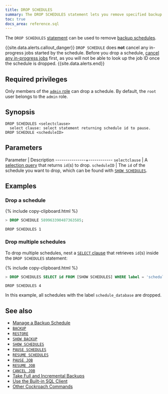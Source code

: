 ```yaml
---
title: DROP SCHEDULES
summary: The DROP SCHEDULES statement lets you remove specified backup schedules.
toc: true
docs_area: reference.sql
---
```


 The `DROP SCHEDULES` [statement](sql-statements.html) can be used to remove [backup schedules](create-schedule-for-backup.html).

{{site.data.alerts.callout_danger}}
`DROP SCHEDULE` does **not** cancel any in-progress jobs started by the schedule. Before you drop a schedule, [cancel any in-progress jobs](cancel-job.html) first, as you will not be able to look up the job ID once the schedule is dropped.
{{site.data.alerts.end}}

## Required privileges

Only members of the [`admin` role](security-reference/authorization.html#default-roles) can drop a schedule. By default, the `root` user belongs to the `admin` role.

## Synopsis

~~~
DROP SCHEDULES <selectclause>
  select clause: select statement returning schedule id to pause.
DROP SCHEDULE <scheduleID>
~~~

## Parameters

 Parameter     | Description
---------------+------------
`selectclause` | A [selection query](selection-queries.html) that returns `id`(s) to drop.
`scheduleID`   | The `id` of the schedule you want to drop, which can be found with [`SHOW SCHEDULES`](show-schedules.html).

## Examples

### Drop a schedule

{% include copy-clipboard.html %}
~~~ sql
> DROP SCHEDULE 589963390487363585;
~~~

~~~
DROP SCHEDULES 1
~~~

### Drop multiple schedules

To drop multiple schedules, nest a [`SELECT` clause](select-clause.html) that retrieves `id`(s) inside the `DROP SCHEDULES` statement:

{% include copy-clipboard.html %}
~~~ sql
> DROP SCHEDULES SELECT id FROM [SHOW SCHEDULES] WHERE label = 'schedule_database';
~~~

~~~
DROP SCHEDULES 4
~~~

In this example, all schedules with the label `schedule_database` are dropped.

## See also

- [Manage a Backup Schedule](manage-a-backup-schedule.html)
- [`BACKUP`](backup.html)
- [`RESTORE`](restore.html)
- [`SHOW BACKUP`](show-backup.html)
- [`SHOW SCHEDULES`](show-schedules.html)
- [`PAUSE SCHEDULES`](pause-schedules.html)
- [`RESUME SCHEDULES`](resume-schedules.html)
- [`PAUSE JOB`](pause-job.html)
- [`RESUME JOB`](pause-job.html)
- [`CANCEL JOB`](cancel-job.html)
- [Take Full and Incremental Backups](take-full-and-incremental-backups.html)
- [Use the Built-in SQL Client](cockroach-sql.html)
- [Other Cockroach Commands](cockroach-commands.html)
